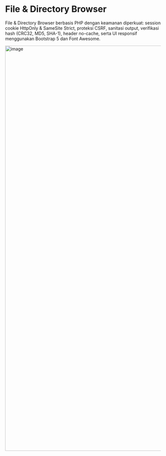 # File & Directory Browser
File &amp; Directory Browser berbasis PHP dengan keamanan diperkuat: session cookie HttpOnly &amp; SameSite Strict, proteksi CSRF, sanitasi output, verifikasi hash (CRC32, MD5, SHA-1), header no-cache, serta UI responsif menggunakan Bootstrap 5 dan Font Awesome.

<img width="1308" alt="image" src="https://github.com/user-attachments/assets/5258bf69-4833-47ca-a1d8-1aaa0ddf949f" />

